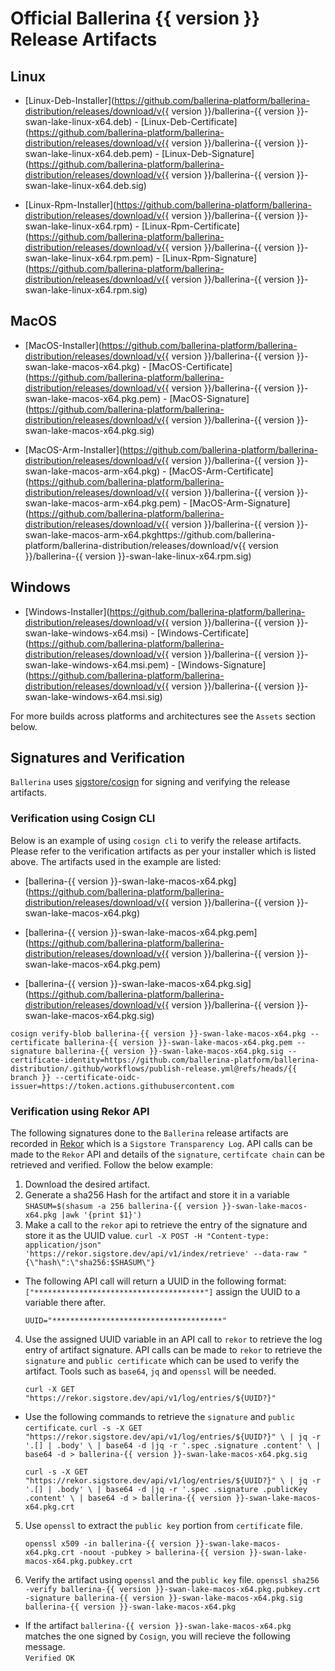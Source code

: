 # Official Ballerina {{ version }} Release Artifacts


## Linux

- [Linux-Deb-Installer](https://github.com/ballerina-platform/ballerina-distribution/releases/download/v{{ version }}/ballerina-{{ version }}-swan-lake-linux-x64.deb)  - [Linux-Deb-Certificate](https://github.com/ballerina-platform/ballerina-distribution/releases/download/v{{ version }}/ballerina-{{ version }}-swan-lake-linux-x64.deb.pem)  - [Linux-Deb-Signature](https://github.com/ballerina-platform/ballerina-distribution/releases/download/v{{ version }}/ballerina-{{ version }}-swan-lake-linux-x64.deb.sig)

- [Linux-Rpm-Installer](https://github.com/ballerina-platform/ballerina-distribution/releases/download/v{{ version }}/ballerina-{{ version }}-swan-lake-linux-x64.rpm)  - [Linux-Rpm-Certificate](https://github.com/ballerina-platform/ballerina-distribution/releases/download/v{{ version }}/ballerina-{{ version }}-swan-lake-linux-x64.rpm.pem)  - [Linux-Rpm-Signature](https://github.com/ballerina-platform/ballerina-distribution/releases/download/v{{ version }}/ballerina-{{ version }}-swan-lake-linux-x64.rpm.sig)


## MacOS

- [MacOS-Installer](https://github.com/ballerina-platform/ballerina-distribution/releases/download/v{{ version }}/ballerina-{{ version }}-swan-lake-macos-x64.pkg)  - [MacOS-Certificate](https://github.com/ballerina-platform/ballerina-distribution/releases/download/v{{ version }}/ballerina-{{ version }}-swan-lake-macos-x64.pkg.pem)  - [MacOS-Signature](https://github.com/ballerina-platform/ballerina-distribution/releases/download/v{{ version }}/ballerina-{{ version }}-swan-lake-macos-x64.pkg.sig)

- [MacOS-Arm-Installer](https://github.com/ballerina-platform/ballerina-distribution/releases/download/v{{ version }}/ballerina-{{ version }}-swan-lake-macos-arm-x64.pkg)  - [MacOS-Arm-Certificate](https://github.com/ballerina-platform/ballerina-distribution/releases/download/v{{ version }}/ballerina-{{ version }}-swan-lake-macos-arm-x64.pkg.pem)  - [MacOS-Arm-Signature](https://github.com/ballerina-platform/ballerina-distribution/releases/download/v{{ version }}/ballerina-{{ version }}-swan-lake-macos-arm-x64.pkghttps://github.com/ballerina-platform/ballerina-distribution/releases/download/v{{ version }}/ballerina-{{ version }}-swan-lake-linux-x64.rpm.sig)


## Windows

- [Windows-Installer](https://github.com/ballerina-platform/ballerina-distribution/releases/download/v{{ version }}/ballerina-{{ version }}-swan-lake-windows-x64.msi)  - [Windows-Certificate](https://github.com/ballerina-platform/ballerina-distribution/releases/download/v{{ version }}/ballerina-{{ version }}-swan-lake-windows-x64.msi.pem)  - [Windows-Signature](https://github.com/ballerina-platform/ballerina-distribution/releases/download/v{{ version }}/ballerina-{{ version }}-swan-lake-windows-x64.msi.sig)



For more builds across platforms and architectures see the `Assets` section below.


## Signatures and Verification

`Ballerina` uses [sigstore/cosign](https://github.com/sigstore/cosign) for signing and verifying the release artifacts.

### Verification using Cosign CLI

Below is an example of using `cosign cli` to verify the release artifacts. Please refer to the verification artifacts as per your installer which is listed above. The artifacts used in the example are listed:

- [ballerina-{{ version }}-swan-lake-macos-x64.pkg](https://github.com/ballerina-platform/ballerina-distribution/releases/download/v{{ version }}/ballerina-{{ version }}-swan-lake-macos-x64.pkg)

- [ballerina-{{ version }}-swan-lake-macos-x64.pkg.pem](https://github.com/ballerina-platform/ballerina-distribution/releases/download/v{{ version }}/ballerina-{{ version }}-swan-lake-macos-x64.pkg.pem)

- [ballerina-{{ version }}-swan-lake-macos-x64.pkg.sig](https://github.com/ballerina-platform/ballerina-distribution/releases/download/v{{ version }}/ballerina-{{ version }}-swan-lake-macos-x64.pkg.sig)
```
cosign verify-blob ballerina-{{ version }}-swan-lake-macos-x64.pkg --certificate ballerina-{{ version }}-swan-lake-macos-x64.pkg.pem --signature ballerina-{{ version }}-swan-lake-macos-x64.pkg.sig --certificate-identity=https://github.com/ballerina-platform/ballerina-distribution/.github/workflows/publish-release.yml@refs/heads/{{ branch }} --certificate-oidc-issuer=https://token.actions.githubusercontent.com
```

### Verification using Rekor API

The following signatures done to the `Ballerina` release artifacts are recorded in [Rekor](https://github.com/sigstore/rekor) which is a `Sigstore Transparency Log`. API calls can be made to the `Rekor` API and details of the `signature`, `certifcate chain` can be retrieved and verified. Follow the below example:

1. Download the desired artifact.
2. Generate a sha256 Hash for the artifact and store it in a variable
`SHASUM=$(shasum -a 256 ballerina-{{ version }}-swan-lake-macos-x64.pkg |awk '{print $1}')` 
3. Make a call to the `rekor` api to retrieve the entry of the signature and store it as the UUID value.
 `curl -X POST -H "Content-type: application/json" 'https://rekor.sigstore.dev/api/v1/index/retrieve' --data-raw "{\"hash\":\"sha256:$SHASUM\"}`
    
 - The following API call will return a UUID in the following format: `["**************************************"]` assign the UUID to a variable there after.

    `UUID="**************************************"`
4. Use the assigned UUID variable in an API call to `rekor` to retrieve the log entry of artifact signature. API calls can be made to `rekor` to retrieve the `signature` and `public certificate` which can be used to verify the artifact. Tools such as `base64`, `jq` and `openssl` will be needed.

     `curl -X GET "https://rekor.sigstore.dev/api/v1/log/entries/${UUID?}"`

- Use the following commands to retrieve the `signature` and `public certificate`.
    `curl -s -X GET "https://rekor.sigstore.dev/api/v1/log/entries/${UUID?}" \
  | jq -r '.[] | .body' \
  | base64 -d |jq -r '.spec .signature .content' \
  | base64 -d > ballerina-{{ version }}-swan-lake-macos-x64.pkg.sig`

    `curl -s -X GET "https://rekor.sigstore.dev/api/v1/log/entries/${UUID?}" \
  | jq -r '.[] | .body' \
  | base64 -d |jq -r '.spec .signature .publicKey .content' \
  | base64 -d > ballerina-{{ version }}-swan-lake-macos-x64.pkg.crt`

5. Use `openssl` to extract the `public key` portion from `certificate` file.

    `openssl x509 -in ballerina-{{ version }}-swan-lake-macos-x64.pkg.crt -noout -pubkey > ballerina-{{ version }}-swan-lake-macos-x64.pkg.pubkey.crt`

6. Verify the artifact using `openssl` and the `public key` file.
    `openssl sha256 -verify ballerina-{{ version }}-swan-lake-macos-x64.pkg.pubkey.crt -signature ballerina-{{ version }}-swan-lake-macos-x64.pkg.sig ballerina-{{ version }}-swan-lake-macos-x64.pkg`
- If the artifact `ballerina-{{ version }}-swan-lake-macos-x64.pkg` matches the one signed by `Cosign`, you will recieve the following message.       
    `Verified OK`
